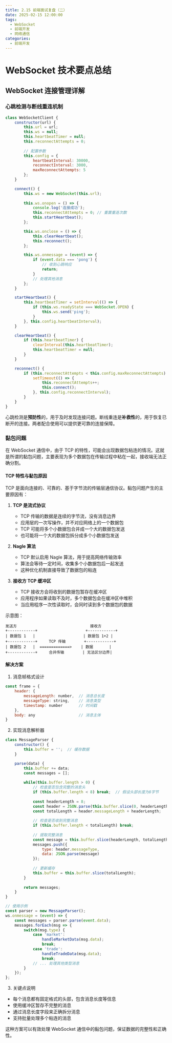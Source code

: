 ```yaml
---
title: 2.15 前端面试复盘（二）
date: 2025-02-15 12:00:00
tags:
  - WebSocket
  - 前端开发
  - 网络通信
categories:
  - 前端开发
---
```


# WebSocket 技术要点总结

## WebSocket 连接管理详解

### 心跳检测与断线重连机制
```javascript
class WebSocketClient {
    constructor(url) {
        this.url = url;
        this.ws = null;
        this.heartbeatTimer = null;
        this.reconnectAttempts = 0;
        
        // 配置参数
        this.config = {
            heartbeatInterval: 30000,
            reconnectInterval: 3000,
            maxReconnectAttempts: 5
        };
    }

    connect() {
        this.ws = new WebSocket(this.url);
        
        this.ws.onopen = () => {
            console.log('连接成功');
            this.reconnectAttempts = 0; // 重置重连次数
            this.startHeartbeat();
        };

        this.ws.onclose = () => {
            this.clearHeartbeat();
            this.reconnect();
        };

        this.ws.onmessage = (event) => {
            if (event.data === 'pong') {
                // 收到心跳响应
                return;
            }
            // 处理其他消息
        };
    }

    startHeartbeat() {
        this.heartbeatTimer = setInterval(() => {
            if (this.ws.readyState === WebSocket.OPEN) {
                this.ws.send('ping');
            }
        }, this.config.heartbeatInterval);
    }

    clearHeartbeat() {
        if (this.heartbeatTimer) {
            clearInterval(this.heartbeatTimer);
            this.heartbeatTimer = null;
        }
    }

    reconnect() {
        if (this.reconnectAttempts < this.config.maxReconnectAttempts) {
            setTimeout(() => {
                this.reconnectAttempts++;
                this.connect();
            }, this.config.reconnectInterval);
        }
    }
}
```

心跳检测是**预防性**的，用于及时发现连接问题。断线重连是**补救性**的，用于恢复已断开的连接。两者配合使用可以提供更可靠的连接保障。

### 黏包问题

在 WebSocket 通信中，由于 TCP 的特性，可能会出现数据包粘连的情况。这就是所谓的黏包问题，主要表现为多个数据包在传输过程中粘在一起，接收端无法正确分割。

#### TCP 特性与黏包原因

TCP 是面向连接的、可靠的、基于字节流的传输层通信协议。黏包问题产生的主要原因有：

1. **TCP 是流式协议**
   - TCP 传输的数据是连续的字节流，没有消息边界
   - 应用层的一次写操作，并不对应网络上的一个数据包
   - TCP 可能将多个小数据包合并成一个大的数据包发送
   - 也可能将一个大的数据包拆分成多个小数据包发送

2. **Nagle 算法**
   - TCP 默认启用 Nagle 算法，用于提高网络传输效率
   - 算法会等待一定时间，收集多个小数据包后一起发送
   - 这种优化机制直接导致了数据包的粘连

3. **接收方 TCP 缓冲区**
   - TCP 接收方会将收到的数据包暂存在缓冲区
   - 应用程序如果读取不及时，多个数据包会在缓冲区中堆积
   - 当应用程序一次性读取时，会同时读到多个数据包的数据

示意图：
```
发送方                                接收方
+------------+                     +------------+
| 数据包 1   |                     | 数据包 1+2 |
+------------+     TCP 传输        +------------+
| 数据包 2   |  =============>    | 数据       |
+------------+     合并传输        | 无法区分边界|
```

#### 解决方案

1. 消息帧格式设计
```javascript
const frame = {
    header: {
        messageLength: number,  // 消息总长度
        messageType: string,    // 消息类型
        timestamp: number       // 时间戳
    },
    body: any                   // 消息主体
}
```

2. 实现消息解析器
```javascript
class MessageParser {
    constructor() {
        this.buffer = '';  // 缓存数据
    }

    parse(data) {
        this.buffer += data;
        const messages = [];
        
        while(this.buffer.length > 0) {
            // 检查是否包含完整的消息头
            if (this.buffer.length < 8) break;  // 假设头部长度为8字节
            
            const headerLength = 8;
            const header = JSON.parse(this.buffer.slice(0, headerLength));
            const totalLength = header.messageLength + headerLength;
            
            // 检查是否收到完整消息
            if (this.buffer.length < totalLength) break;
            
            // 提取完整消息
            const message = this.buffer.slice(headerLength, totalLength);
            messages.push({
                type: header.messageType,
                data: JSON.parse(message)
            });
            
            // 更新缓存
            this.buffer = this.buffer.slice(totalLength);
        }
        
        return messages;
    }
}

// 使用示例
const parser = new MessageParser();
ws.onmessage = (event) => {
    const messages = parser.parse(event.data);
    messages.forEach(msg => {
        switch(msg.type) {
            case 'market':
                handleMarketData(msg.data);
                break;
            case 'trade':
                handleTradeData(msg.data);
                break;
            // ... 处理其他类型消息
        }
    });
};
```

3. 关键点说明
- 每个消息都有固定格式的头部，包含消息长度等信息
- 使用缓冲区暂存不完整的消息
- 通过消息长度字段来正确拆分消息
- 支持批量处理多个粘连的消息

这种方案可以有效处理 WebSocket 通信中的黏包问题，保证数据的完整性和正确性。
